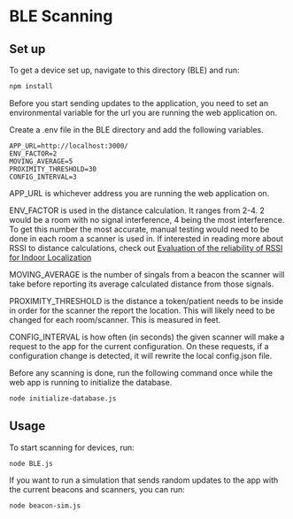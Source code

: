 # BLE Scanning 

## Set up

To get a device set up, navigate to this directory (BLE) and run:

```bash
npm install
```

Before you start sending updates to the application, you need to set an environmental variable for the url you are running the web application on.

Create a .env file in the BLE directory and add the following variables.

```plaintext
APP_URL=http://localhost:3000/
ENV_FACTOR=2
MOVING_AVERAGE=5
PROXIMITY_THRESHOLD=30 
CONFIG_INTERVAL=3
```

APP_URL is whichever address you are running the web application on.

ENV_FACTOR is used in the distance calculation. It ranges from 2-4. 2 would be a room with no signal interference, 4 being the most interference.
To get this number the most accurate, manual testing would need to be done in each room a scanner is used in.
If interested in reading more about RSSI to distance calculations, check out [Evaluation of the reliability of RSSI for Indoor Localization](https://citeseerx.ist.psu.edu/document?repid=rep1&type=pdf&doi=65228221cfa4fa93654b2b24aa7b41f4d04c82d0)

MOVING_AVERAGE is the number of singals from a beacon the scanner will take before reporting its average calculated distance from those signals. 

PROXIMITY_THRESHOLD is the distance a token/patient needs to be inside in order for the scanner the report the location. 
This will likely need to be changed for each room/scanner. This is measured in feet.

CONFIG_INTERVAL is how often (in seconds) the given scanner will make a request to the app for the current configuration. 
On these requests, if a configuration change is detected, it will rewrite the local config.json file.


Before any scanning is done, run the following command once while the web app is running to initialize the database.
```bash
node initialize-database.js
```

## Usage

To start scanning for devices, run:

```bash
node BLE.js
```


If you want to run a simulation that sends random updates to the app with the current beacons and scanners, you can run:
```bash
node beacon-sim.js
```
